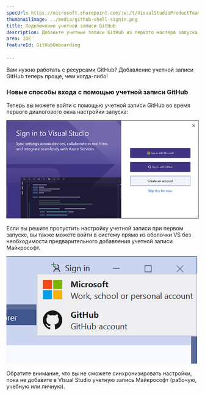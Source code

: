 ```yaml
---
specUrl: https://microsoft.sharepoint.com/:w:/t/VisualStudioProductTeam/ERPRQiOyAzVOmi1ymA69lDQBmCcjcMtfnV4aeZOgM_GW5w?e=cRcoaj
thumbnailImage: ../media/github-shell-signin.png
title: Подключение учетной записи GitHub
description: Добавьте учетные записи GitHub из первого мастера запуска или оболочки Visual Studio.
area: IDE
featureId: GitHubOnboarding

---
```



Вам нужно работать с ресурсами GitHub? Добавление учетной записи GitHub теперь проще, чем когда-либо! 

### Новые способы входа с помощью учетной записи GitHub

Теперь вы можете войти с помощью учетной записи GitHub во время первого диалогового окна настройки запуска:

![Вход в GitHub из диалогового окна первого запуска VS.](../media/github-firstlaunch.png)

Если вы решите пропустить настройку учетной записи при первом запуске, вы также можете войти в систему прямо из оболочки VS без необходимости предварительного добавления учетной записи Майкрософт.

![Вход GitHub из оболочки VS](../media/github-shell-signin.png)

Обратите внимание, что вы не сможете синхронизировать настройки, пока не добавите в Visual Studio учетную запись Майкрософт (рабочую, учебную или личную).
